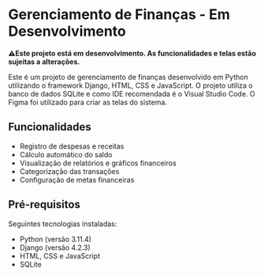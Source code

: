 <!DOCTYPE html>
<html>

<head>
  <meta charset="UTF-8">
</head>

<body>
  <h1>Gerenciamento de Finanças - Em Desenvolvimento</h1>
  <p><strong>⚠️Este projeto está em desenvolvimento. As funcionalidades e telas estão sujeitas a alterações.</strong></p>

  <p>Este é um projeto de gerenciamento de finanças desenvolvido em Python utilizando o framework Django, HTML, CSS e JavaScript. O projeto utiliza o banco de dados SQLite e como IDE recomendada é o Visual Studio Code. O Figma foi utilizado para criar as telas do sistema.</p>

  <h2>Funcionalidades</h2>
  <ul>
    <li>Registro de despesas e receitas</li>
    <li>Cálculo automático do saldo</li>
    <li>Visualização de relatórios e gráficos financeiros</li>
    <li>Categorização das transações</li>
    <li>Configuração de metas financeiras</li>
  </ul>

  <h2>Pré-requisitos</h2>
  <p>Seguintes tecnologias instaladas:</p>
  <ul>
    <li>Python (versão 3.11.4)</li>
    <li>Django (versão 4.2.3)</li>
    <li>HTML, CSS e JavaScript</li>
    <li>SQLite</li>
  </ul>
